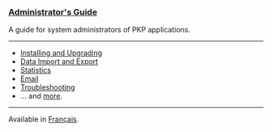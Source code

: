 
### [Administrator's Guide](admin-guide/)

A guide for system administrators of PKP applications.

---

- [Installing and Upgrading](admin-guide/en/managing-the-environment)
- [Data Import and Export](admin-guide/en/data-import-and-export)
- [Statistics](admin-guide/en/statistics)
- [Email](admin-guide/en/email)
- [Troubleshooting](admin-guide/en/troubleshooting)
- ... and [more](admin-guide/en/).

---

<span class='fa fa-language'></span> Available in [Français](/admin-guide/fr/).